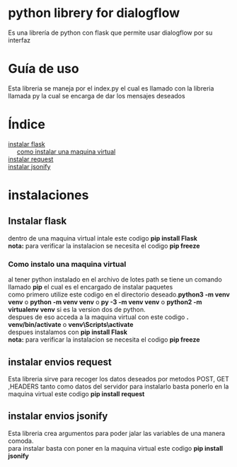 # python librery for dialogflow
Es una librería de python con flask que permite usar dialogflow por su interfaz
<h1>Guía de uso</h1>
Esta libreria se maneja por el index.py el cual es llamado con la libreria llamada py la cual se encarga de dar los mensajes deseados
<h1>Índice</h1>
<a href="#Instalar-flask">instalar flask</a>
<br>
<a style="margin-left:20px;" href="#Como-instalo-una-maquina-virtual">como instalar una maquina virtual</a>
<br>
<a href="#instalar-envios-request">instalar request</a>
<br>
<a href="#instalar-envios-jsonify">instalar jsonify</a>
<h1>instalaciones</h1>
<h2>Instalar flask</h1>
dentro de una maquina virtual intale este codigo
<b>pip install Flask</b><br>
<b>nota:</b> para verificar la instalacion se necesita el codigo <b>pip freeze</b>
<h3>Como instalo una maquina virtual</h2>
al tener python instalado en el archivo de lotes path se tiene un comando llamado <b>pip</b> el cual es el encargado de instalar paquetes<br>
como primero utilize este codigo en el directorio deseado.<b>python3 -m venv venv</b> o <b>python -m venv venv</b> o <b>py -3 -m venv venv</b> o <b>python2 -m virtualenv venv</b> si es la version dos de python.<br>
despues de eso acceda a la maquina virtual con este codigo <b>. venv/bin/activate</b> o <b>venv\Scripts\activate</b><br>
despues instalamos con <b>pip install Flask</b><br>
<b>nota:</b> para verificar la instalacion se necesita el codigo <b>pip freeze</b>
<h2>instalar envios request</h2>
Esta libreria sirve para recoger los datos deseados por metodos POST, GET ,HEADERS tanto como datos del servidor para instalarlo basta ponerlo en la maquina virtual este codigo <b> pip install request</b>
<h2>instalar envios jsonify</h2>
Esta libreria crea argumentos para poder jalar las variables de una manera comoda.<br>
para instalar basta con poner en la maquina virtual este codigo <b> pip install jsonify</b>

<h1></h1>
